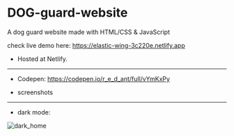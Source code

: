 # DOG-guard-website
A dog guard website made with HTML/CSS &amp; JavaScript

check live demo here: https://elastic-wing-3c220e.netlify.app

* Hosted at Netlify.

------
* Codepen: https://codepen.io/r_e_d_ant/full/vYmKxPy

* screenshots
--------------
* dark mode:

![dark_home](https://user-images.githubusercontent.com/66163130/124959698-c643c100-e01b-11eb-90df-2f566dd647d4.png)

